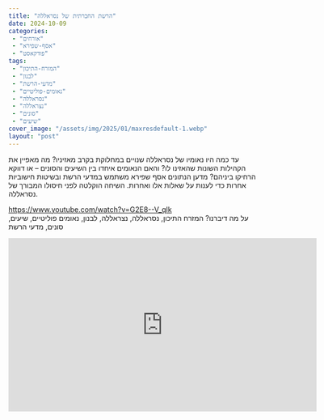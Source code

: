 ```yaml
---
title: "הרשת החברתית של נסראללה"
date: 2024-10-09
categories: 
 - "אורחים"
 - "אסף-שפירא"
 - "פודקאסט"
tags: 
 - "המזרח-התיכון"
 - "לבנון"
 - "מדעי-הרשת"
 - "נאומים-פוליטיים"
 - "נסראללה"
 - "נצראללה"
 - "סונים"
 - "שיעים"
cover_image: "/assets/img/2025/01/maxresdefault-1.webp"
layout: "post"
---
```


עד כמה היו נאומיו של נסראללה שנויים במחלוקת בקרב מאזיניו? מה מאפיין את הקהילות השונות שהאזינו לו? והאם הנאומים איחדו בין השיעים והסונים – או דווקא הרחיקו ביניהם? מדען הנתונים אסף שפירא משתמש במדעי הרשת ובשיטות חישוביות אחרות כדי לענות על שאלות אלו ואחרות. השיחה הוקלטה לפני חיסולו המבורך של נסראללה.

<https://www.youtube.com/watch?v=G2E8--V_qIk>  
על מה דיברנו? המזרח התיכון, נסראללה,  נצראללה, לבנון, נאומים פוליטיים, שיעים, סונים, מדעי הרשת

<iframe width="610" height="343" src="https://www.youtube.com/embed/G2E8--V_qIk" frameborder="0" allow="accelerometer; autoplay; clipboard-write; encrypted-media; gyroscope; picture-in-picture; web-share" referrerpolicy="strict-origin-when-cross-origin" allowfullscreen></iframe>
